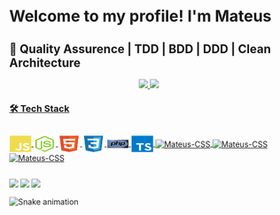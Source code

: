 # Welcome to my profile! I'm Mateus

## 📜   Quality Assurence | TDD | BDD | DDD | Clean Architecture



<div align="center">
  <a href="https://github.com/mrezende1">
  <img height="180em" src="https://github-readme-stats.vercel.app/api?username=mrezende1&show_icons=true&theme=dark"/>
  <img height="180em" src="https://github-readme-stats.vercel.app/api/top-langs/?username=mrezende1&layout=compact&langs_count=7&theme=dark"/>
</div>

### 🛠 Tech Stack
<div style="display: inline_block"><br>
  <img align="center" alt="Mateus-Js" height="30" width="40" src="https://raw.githubusercontent.com/devicons/devicon/master/icons/javascript/javascript-plain.svg">
  <img align="center" alt="Mateus-Ts" height="30" width="40" src="https://raw.githubusercontent.com/devicons/devicon/master/icons/nodejs/nodejs-plain.svg">
  <img align="center" alt="Mateus-HTML" height="30" width="40" src="https://raw.githubusercontent.com/devicons/devicon/master/icons/html5/html5-original.svg">
  <img align="center" alt="Mateus-CSS" height="30" width="40" src="https://raw.githubusercontent.com/devicons/devicon/master/icons/css3/css3-original.svg">
  <img align="center" alt="Mateus-CSS" height="30" width="40" src="https://raw.githubusercontent.com/devicons/devicon/master/icons/php/php-original.svg">
  <img align="center" alt="Mateus-CSS" height="30" width="40" src="https://raw.githubusercontent.com/devicons/devicon/master/icons/typescript/typescript-plain.svg">
  <img align="center" alt="Mateus-CSS" height="40" width="40" src="https://upload.wikimedia.org/wikipedia/commons/e/e4/Robot-framework-logo.png">
  <img align="center" alt="Mateus-CSS" height="40" width="40" src="https://nestjs.com/img/logo-small.svg">
  <img align="center" alt="Mateus-CSS" height="30" width="30" src="https://images.ctfassets.net/q5gr0s7pk997/Th8458WoDPgh1xOcYjv4Q/b2328d538c7d499853bfff3ac11540c5/Cypress.png">
</div>

##
  
<div> 
  <a href="https://www.instagram.com/mateusrezendee1/" target="_blank"><img src="https://img.shields.io/badge/-Instagram-%23E4405F?style=for-the-badge&logo=instagram&logoColor=white" target="_blank"></a>
  <a href = "mailto:mateusrezendexd@gmail.com"><img src="https://img.shields.io/badge/-Gmail-%23333?style=for-the-badge&logo=gmail&logoColor=white" target="_blank"></a>
  <a href="https://www.linkedin.com/in/mateus-rezende-769bb3226" target="_blank"><img src="https://img.shields.io/badge/-LinkedIn-%230077B5?style=for-the-badge&logo=linkedin&logoColor=white" target="_blank"></a> 
 
  ![Snake animation](https://github.com/mrezende1/mrezende1/blob/output/github-contribution-grid-snake.svg)
 
</div>
